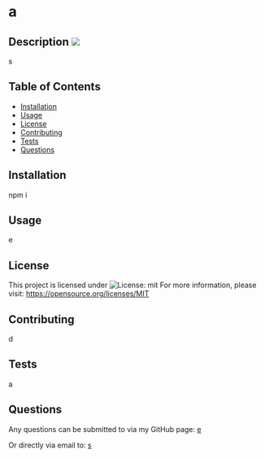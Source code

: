 # a

## Description ![](https://img.shields.io/badge/License-MIT-yellow.svg)
s

## Table of Contents
- [Installation](#installation)
- [Usage](#usage)
- [License](#license)
- [Contributing](#contributing)
- [Tests](#tests)
- [Questions](#questions)

## Installation
npm i

## Usage
e


## License 
This project is licensed under ![License: mit](https://img.shields.io/badge/License-MIT-yellow.svg) 
For more information, please visit: https://opensource.org/licenses/MIT

## Contributing
d

## Tests
a

## Questions
Any questions can be submitted to via my GitHub page: [e](http://github.com/e)

Or directly via email to: [s](mailto:c)
